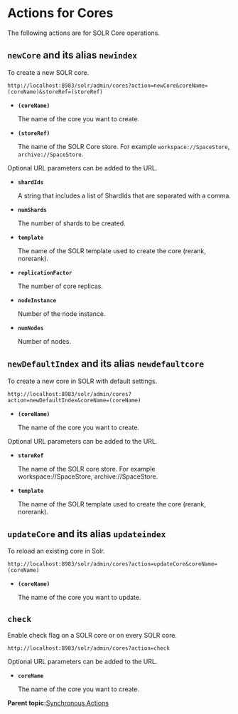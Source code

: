 # Actions for Cores

The following actions are for SOLR Core operations.

## `newCore` and its alias `newindex`

To create a new SOLR core.

```
http://localhost:8983/solr/admin/cores?action=newCore&coreName=(coreName)&storeRef=(storeRef)
```

-   **`(coreName)`**

    The name of the core you want to create.

-   **`(storeRef)`**

    The name of the SOLR Core store. For example `workspace://SpaceStore`, `archive://SpaceStore`.


Optional URL parameters can be added to the URL.

-   **`shardIds`**

    A string that includes a list of ShardIds that are separated with a comma.

-   **`numShards`**

    The number of shards to be created.

-   **`template`**

    The name of the SOLR template used to create the core \(rerank, norerank\).

-   **`replicationFactor`**

    The number of core replicas.

-   **`nodeInstance`**

    Number of the node instance.

-   **`numNodes`**

    Number of nodes.


## `newDefaultIndex` and its alias `newdefaultcore`

To create a new core in SOLR with default settings.

```
http://localhost:8983/solr/admin/cores?action=newDefaultIndex&coreName=(coreName)
```

-   **`(coreName)`**

    The name of the core you want to create.


Optional URL parameters can be added to the URL.

-   **`storeRef`**

    The name of the SOLR core store. For example workspace://SpaceStore, archive://SpaceStore.

-   **`template`**

    The name of the SOLR template used to create the core \(rerank, norerank\).


## `updateCore` and its alias `updateindex`

To reload an existing core in Solr.

```
http://localhost:8983/solr/admin/cores?action=updateCore&coreName=(coreName)
```

-   **`(coreName)`**

    The name of the core you want to update.


## `check`

Enable check flag on a SOLR core or on every SOLR core.

```
http://localhost:8983/solr/admin/cores?action=check
```

Optional URL parameters can be added to the URL.

-   **`coreName`**

    The name of the core you want to create.


**Parent topic:**[Synchronous Actions](../concepts/solr-admin-sync-actions.md)

